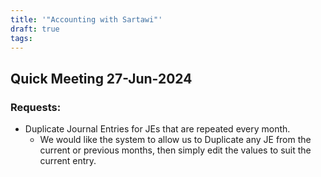 ```yaml
---
title: '"Accounting with Sartawi"'
draft: true
tags:
---
```

## Quick Meeting 27-Jun-2024

### Requests:

- Duplicate Journal Entries for JEs that are repeated every month.
	- We would like the system to allow us to Duplicate any JE from the current or previous months, then simply edit the values to suit the current entry.
